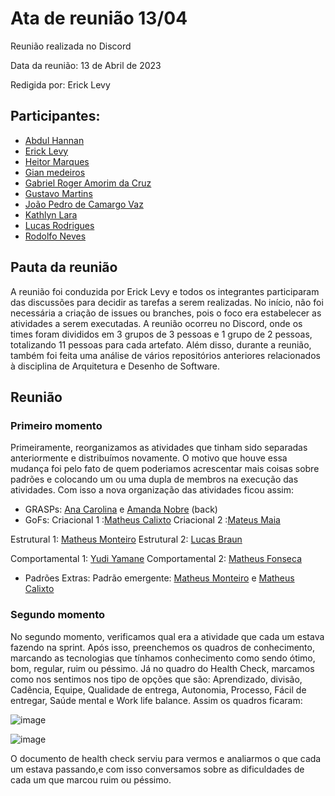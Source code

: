 # Ata de reunião 13/04

Reunião realizada no Discord

Data da reunião: 13 de Abril de 2023

Redigida por: Erick Levy

## Participantes:

- [Abdul Hannan](https://github.com/hannanhunny01)
- [Erick Levy](https://github.com/Ericklevy)
- [Heitor Marques](https://github.com/heitormsb)
- [Gian medeiros](https://github.com/GianMedeiros)
- [Gabriel Roger Amorim da Cruz](https://github.com/GabrielRoger07)
- [Gustavo Martins](https://github.com/gustavomartins-github)
- [João Pedro de Camargo Vaz](https://github.com/JoaoPedro0803)
- [Kathlyn Lara](https://github.com/klmurussi)
- [Lucas Rodrigues](https://github.com/nickby2)
- [Rodolfo Neves](https://github.com/roddas)


## Pauta da reunião

A reunião foi conduzida por Erick Levy e todos os integrantes participaram das discussões para decidir as tarefas a serem realizadas. No início, não foi necessária a criação de issues ou branches, pois o foco era estabelecer as atividades a serem executadas. A reunião ocorreu no Discord, onde os times foram divididos em 3 grupos de 3 pessoas e 1 grupo de 2 pessoas, totalizando 11 pessoas para cada artefato. Além disso, durante a reunião, também foi feita uma análise de vários repositórios anteriores relacionados à disciplina de Arquitetura e Desenho de Software.

## Reunião

### Primeiro momento

Primeiramente, reorganizamos as atividades que tinham sido separadas anteriormente e distribuímos novamente. O motivo que houve essa mudança foi pelo fato de quem poderiamos acrescentar mais coisas sobre padrões e colocando um ou uma dupla de membros na execução das atividades. Com isso a nova organização das atividades ficou assim:

- GRASPs: [Ana Carolina](https://github.com/AnaCarolinaRodriguesLeite) e [Amanda Nobre](https://github.com/AmandaNbr) (back)
- GoFs: 
Criacional 1 :[Matheus Calixto](https://github.com/matheuscvp)
Criacional 2 :[Mateus Maia](https://github.com/mateusmaiamaia)

Estrutural 1: [Matheus Monteiro](https://github.com/matheusyanmonteiro)
Estrutural 2: [Lucas Braun](https://github.com/lbvx)

Comportamental 1: [Yudi Yamane](https://github.com/yudi-azvd)
Comportamental 2: [Matheus Fonseca](https://github.com/gatotabaco)

- Padrões Extras:
Padrão emergente: [Matheus Monteiro](https://github.com/matheusyanmonteiro) e [Matheus Calixto](https://github.com/matheuscvp)

### Segundo momento

No segundo momento, verificamos qual era a atividade que cada um estava fazendo na sprint. Após isso, preenchemos os quadros de conhecimento, marcando as tecnologias que tínhamos conhecimento como sendo ótimo, bom, regular, ruim ou péssimo. Já no quadro do Health Check, marcamos como nos sentimos nos tipo de opções que são: Aprendizado, divisão, Cadência, Equipe, Qualidade de entrega, Autonomia, Processo, Fácil de entregar, Saúde mental e Work life balance. Assim os quadros ficaram:

![image](https://user-images.githubusercontent.com/49570180/183312346-1674aeb7-8f91-49d7-a4e7-46cd21964756.png)

![image](https://user-images.githubusercontent.com/49570180/183312371-80b25ba0-5b2a-4f79-9d34-85dd7108c87b.png)

O documento de health check serviu para vermos e analiarmos o que cada um estava passando,e com isso conversamos sobre as dificuldades de cada um que marcou ruim ou péssimo.
